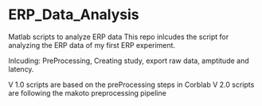 # ERP_Data_Analysis
Matlab scripts to analyze ERP data
 This repo inlcudes the script for analyzing the ERP data of my first ERP experiment.
 
 Inlcuding: PreProcessing, Creating study, export raw data, amptitude and latency.
 
 V 1.0 scripts are based on the preProcessing steps in Corblab
 V 2.0 scripts are following the makoto preprocessing pipeline
